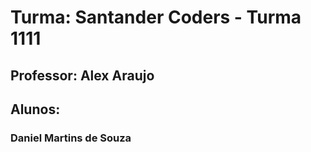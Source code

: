 # Turma: Santander Coders - Turma 1111

## Professor: Alex Araujo

## Alunos:
### Daniel Martins de Souza
